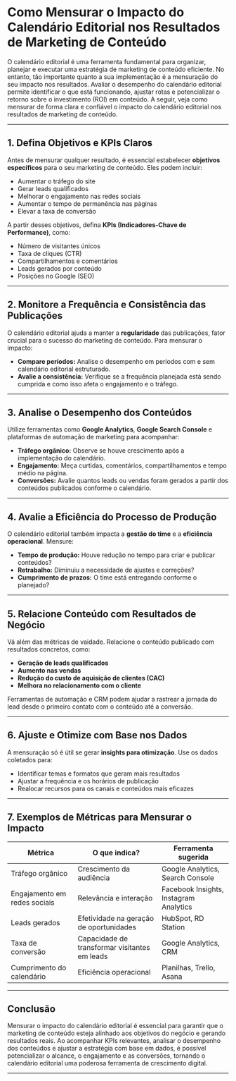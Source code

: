 
# Como Mensurar o Impacto do Calendário Editorial nos Resultados de Marketing de Conteúdo

O calendário editorial é uma ferramenta fundamental para organizar, planejar e executar uma estratégia de marketing de conteúdo eficiente. No entanto, tão importante quanto a sua implementação é a mensuração do seu impacto nos resultados. Avaliar o desempenho do calendário editorial permite identificar o que está funcionando, ajustar rotas e potencializar o retorno sobre o investimento (ROI) em conteúdo. A seguir, veja como mensurar de forma clara e confiável o impacto do calendário editorial nos resultados de marketing de conteúdo.

---

## 1. Defina Objetivos e KPIs Claros

Antes de mensurar qualquer resultado, é essencial estabelecer **objetivos específicos** para o seu marketing de conteúdo. Eles podem incluir:

- Aumentar o tráfego do site
- Gerar leads qualificados
- Melhorar o engajamento nas redes sociais
- Aumentar o tempo de permanência nas páginas
- Elevar a taxa de conversão

A partir desses objetivos, defina **KPIs (Indicadores-Chave de Performance)**, como:

- Número de visitantes únicos
- Taxa de cliques (CTR)
- Compartilhamentos e comentários
- Leads gerados por conteúdo
- Posições no Google (SEO)

---

## 2. Monitore a Frequência e Consistência das Publicações

O calendário editorial ajuda a manter a **regularidade** das publicações, fator crucial para o sucesso do marketing de conteúdo. Para mensurar o impacto:

- **Compare períodos:** Analise o desempenho em períodos com e sem calendário editorial estruturado.
- **Avalie a consistência:** Verifique se a frequência planejada está sendo cumprida e como isso afeta o engajamento e o tráfego.

---

## 3. Analise o Desempenho dos Conteúdos

Utilize ferramentas como **Google Analytics**, **Google Search Console** e plataformas de automação de marketing para acompanhar:

- **Tráfego orgânico:** Observe se houve crescimento após a implementação do calendário.
- **Engajamento:** Meça curtidas, comentários, compartilhamentos e tempo médio na página.
- **Conversões:** Avalie quantos leads ou vendas foram gerados a partir dos conteúdos publicados conforme o calendário.

---

## 4. Avalie a Eficiência do Processo de Produção

O calendário editorial também impacta a **gestão do time** e a **eficiência operacional**. Mensure:

- **Tempo de produção:** Houve redução no tempo para criar e publicar conteúdos?
- **Retrabalho:** Diminuiu a necessidade de ajustes e correções?
- **Cumprimento de prazos:** O time está entregando conforme o planejado?

---

## 5. Relacione Conteúdo com Resultados de Negócio

Vá além das métricas de vaidade. Relacione o conteúdo publicado com resultados concretos, como:

- **Geração de leads qualificados**
- **Aumento nas vendas**
- **Redução do custo de aquisição de clientes (CAC)**
- **Melhora no relacionamento com o cliente**

Ferramentas de automação e CRM podem ajudar a rastrear a jornada do lead desde o primeiro contato com o conteúdo até a conversão.

---

## 6. Ajuste e Otimize com Base nos Dados

A mensuração só é útil se gerar **insights para otimização**. Use os dados coletados para:

- Identificar temas e formatos que geram mais resultados
- Ajustar a frequência e os horários de publicação
- Realocar recursos para os canais e conteúdos mais eficazes

---

## 7. Exemplos de Métricas para Mensurar o Impacto

| Métrica                        | O que indica?                                 | Ferramenta sugerida         |
|------------------------------- |-----------------------------------------------|-----------------------------|
| Tráfego orgânico               | Crescimento da audiência                      | Google Analytics, Search Console |
| Engajamento em redes sociais   | Relevância e interação                        | Facebook Insights, Instagram Analytics |
| Leads gerados                  | Efetividade na geração de oportunidades       | HubSpot, RD Station         |
| Taxa de conversão              | Capacidade de transformar visitantes em leads | Google Analytics, CRM       |
| Cumprimento do calendário      | Eficiência operacional                        | Planilhas, Trello, Asana    |

---

## Conclusão

Mensurar o impacto do calendário editorial é essencial para garantir que o marketing de conteúdo esteja alinhado aos objetivos do negócio e gerando resultados reais. Ao acompanhar KPIs relevantes, analisar o desempenho dos conteúdos e ajustar a estratégia com base em dados, é possível potencializar o alcance, o engajamento e as conversões, tornando o calendário editorial uma poderosa ferramenta de crescimento digital.

---
```